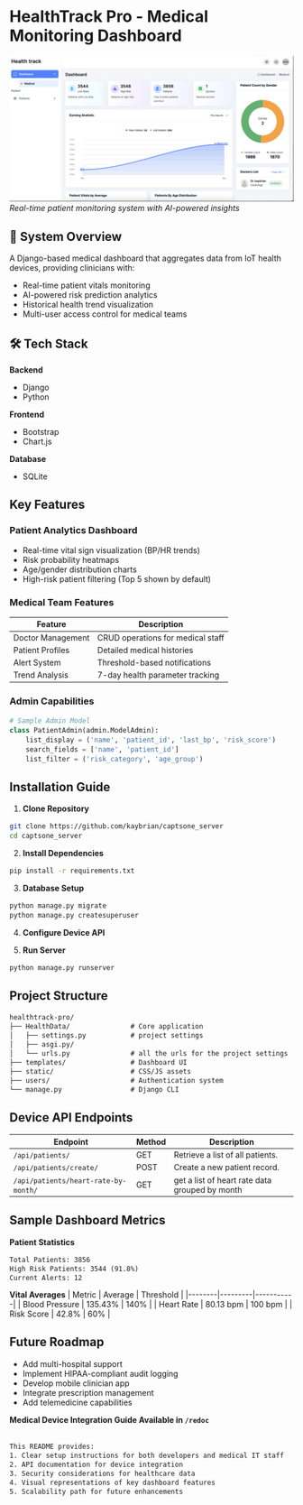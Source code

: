 
# HealthTrack Pro - Medical Monitoring Dashboard

![dashboard](./dashboard.png)
*Real-time patient monitoring system with AI-powered insights*

## 🌟 System Overview
A Django-based medical dashboard that aggregates data from IoT health devices, providing clinicians with:
- Real-time patient vitals monitoring
- AI-powered risk prediction analytics
- Historical health trend visualization
- Multi-user access control for medical teams

## 🛠 Tech Stack
**Backend**  
- Django
- Python

**Frontend**  
- Bootstrap
- Chart.js

**Database**  
- SQLite 

##  Key Features

### Patient Analytics Dashboard
- Real-time vital sign visualization (BP/HR trends)
- Risk probability heatmaps
- Age/gender distribution charts
- High-risk patient filtering (Top 5 shown by default)

### Medical Team Features
| Feature | Description |
|---------|-------------|
|  Doctor Management | CRUD operations for medical staff |
|  Patient Profiles | Detailed medical histories |
|  Alert System | Threshold-based notifications |
| Trend Analysis | 7-day health parameter tracking |

### Admin Capabilities
```python
# Sample Admin Model
class PatientAdmin(admin.ModelAdmin):
    list_display = ('name', 'patient_id', 'last_bp', 'risk_score')
    search_fields = ['name', 'patient_id']
    list_filter = ('risk_category', 'age_group')
```

##  Installation Guide

1. **Clone Repository**
```bash
git clone https://github.com/kaybrian/captsone_server
cd captsone_server
```

2. **Install Dependencies**
```bash
pip install -r requirements.txt
```

3. **Database Setup**
```bash
python manage.py migrate
python manage.py createsuperuser
```

4. **Configure Device API**


5. **Run Server**
```bash
python manage.py runserver
```

## Project Structure
```
healthtrack-pro/
├── HealthData/               # Core application
│   ├── settings.py           # project settings 
│   ├── asgi.py/                 
│   └── urls.py               # all the urls for the project settings
├── templates/                # Dashboard UI
├── static/                   # CSS/JS assets
├── users/                    # Authentication system
└── manage.py                 # Django CLI
```

##  Device API Endpoints

| Endpoint | Method | Description |
|----------|--------|-------------|
| `/api/patients/` | GET | Retrieve a list of all patients. |
| `/api/patients/create/` | POST | Create a new patient record. |
| `/api/patients/heart-rate-by-month/` | GET | get a list of heart rate data grouped by month  |


## Sample Dashboard Metrics

**Patient Statistics**
```text
Total Patients: 3856
High Risk Patients: 3544 (91.8%)
Current Alerts: 12
```

**Vital Averages**
| Metric | Average | Threshold |
|--------|---------|-----------|
| Blood Pressure | 135.43% | 140% |
| Heart Rate | 80.13 bpm | 100 bpm |
| Risk Score | 42.8% | 60% |

##  Future Roadmap
- Add multi-hospital support
- Implement HIPAA-compliant audit logging
- Develop mobile clinician app
- Integrate prescription management
- Add telemedicine capabilities


**Medical Device Integration Guide Available in `/redoc`**
```

This README provides:
1. Clear setup instructions for both developers and medical IT staff
2. API documentation for device integration
3. Security considerations for healthcare data
4. Visual representations of key dashboard features
5. Scalability path for future enhancements
```